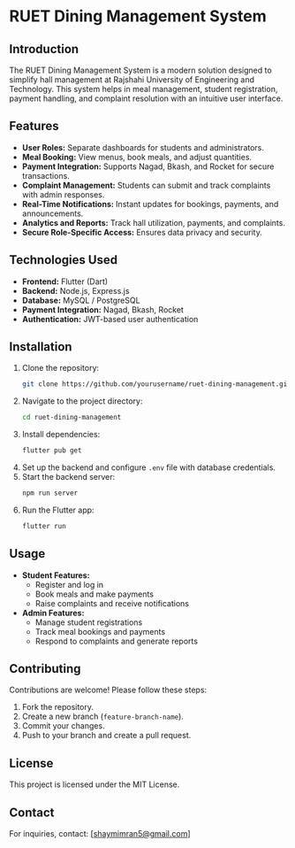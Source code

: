 # RUET Dining Management System

## Introduction
The RUET Dining Management System is a modern solution designed to simplify hall management at Rajshahi University of Engineering and Technology. This system helps in meal management, student registration, payment handling, and complaint resolution with an intuitive user interface.

## Features
- **User Roles:** Separate dashboards for students and administrators.
- **Meal Booking:** View menus, book meals, and adjust quantities.
- **Payment Integration:** Supports Nagad, Bkash, and Rocket for secure transactions.
- **Complaint Management:** Students can submit and track complaints with admin responses.
- **Real-Time Notifications:** Instant updates for bookings, payments, and announcements.
- **Analytics and Reports:** Track hall utilization, payments, and complaints.
- **Secure Role-Specific Access:** Ensures data privacy and security.

## Technologies Used
- **Frontend:** Flutter (Dart)
- **Backend:** Node.js, Express.js
- **Database:** MySQL / PostgreSQL
- **Payment Integration:** Nagad, Bkash, Rocket
- **Authentication:** JWT-based user authentication

## Installation
1. Clone the repository:
   ```sh
   git clone https://github.com/yourusername/ruet-dining-management.git
   ```
2. Navigate to the project directory:
   ```sh
   cd ruet-dining-management
   ```
3. Install dependencies:
   ```sh
   flutter pub get
   ```
4. Set up the backend and configure `.env` file with database credentials.
5. Start the backend server:
   ```sh
   npm run server
   ```
6. Run the Flutter app:
   ```sh
   flutter run
   ```

## Usage
- **Student Features:**
  - Register and log in
  - Book meals and make payments
  - Raise complaints and receive notifications
- **Admin Features:**
  - Manage student registrations
  - Track meal bookings and payments
  - Respond to complaints and generate reports

## Contributing
Contributions are welcome! Please follow these steps:
1. Fork the repository.
2. Create a new branch (`feature-branch-name`).
3. Commit your changes.
4. Push to your branch and create a pull request.

## License
This project is licensed under the MIT License.

## Contact
For inquiries, contact: [shaymimran5@gmail.com]

